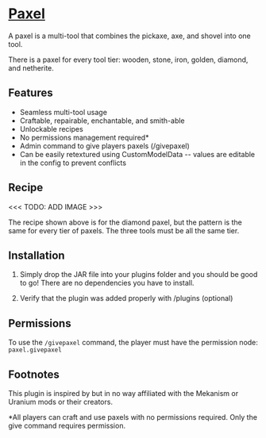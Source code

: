 # [Paxel](https://www.spigotmc.org/resources/paxel.110810/ "SpigotMC resource page for this plugin")

A paxel is a multi-tool that combines the pickaxe, axe, and shovel into one tool.

There is a paxel for every tool tier: wooden, stone, iron, golden, diamond, and netherite.

## Features
- Seamless multi-tool usage
- Craftable, repairable, enchantable, and smith-able
- Unlockable recipes
- No permissions management required*
- Admin command to give players paxels (/givepaxel)
- Can be easily retextured using CustomModelData -- values are editable in the config to prevent conflicts

## Recipe
<<< TODO: ADD IMAGE >>>

The recipe shown above is for the diamond paxel, but the pattern is the same for every tier of paxels. The three tools must be all the same tier.

## Installation
1. Simply drop the JAR file into your plugins folder and you should be good to go! There are no dependencies you have to install.

2. Verify that the plugin was added properly with /plugins (optional)

## Permissions
To use the `/givepaxel` command, the player must have the permission node: `paxel.givepaxel`


## Footnotes

This plugin is inspired by but in no way affiliated with the Mekanism or Uranium mods or their creators.

*All players can craft and use paxels with no permissions required. Only the give command requires permission.